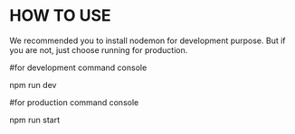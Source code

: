 # HOW TO USE

We recommended you to install nodemon for development purpose. But if you are not, just choose running for production.

#for development command console

npm run dev

#for production command console

npm run start
